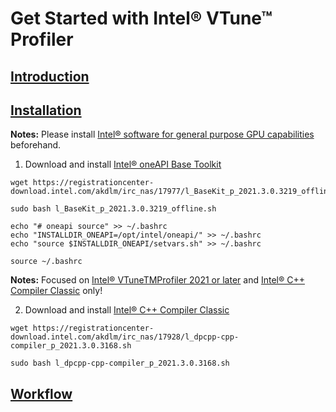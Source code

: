 # Get Started with Intel® VTune™ Profiler

## [Introduction](https://github.com/KhairulIzwan/Study-Session-vtune)

## [Installation](https://github.com/KhairulIzwan/Study-Session-vtune/blob/main/Prerequisites.md)

**Notes:** Please install [Intel® software for general purpose GPU capabilities](https://dgpu-docs.intel.com/index.html) beforehand.

1. Download and install [Intel® oneAPI Base Toolkit](https://software.intel.com/content/www/us/en/develop/tools/oneapi/base-toolkit/download.html?operatingsystem=linux&distributions=webdownload&options=offline)

```
wget https://registrationcenter-download.intel.com/akdlm/irc_nas/17977/l_BaseKit_p_2021.3.0.3219_offline.sh

sudo bash l_BaseKit_p_2021.3.0.3219_offline.sh

echo "# oneapi source" >> ~/.bashrc
echo "INSTALLDIR_ONEAPI=/opt/intel/oneapi/" >> ~/.bashrc
echo "source $INSTALLDIR_ONEAPI/setvars.sh" >> ~/.bashrc

source ~/.bashrc
```


**Notes:** Focused on [Intel® VTuneTMProfiler 2021 or later](https://software.intel.com/content/www/us/en/develop/articles/oneapi-standalone-components.html#vtune) and [Intel® C++ Compiler Classic](https://software.intel.com/content/www/us/en/develop/articles/oneapi-standalone-components.html#compilerclassic) only!

<!--1. [Intel® VTuneTMProfiler 2021 or later](https://software.intel.com/content/www/us/en/develop/articles/oneapi-standalone-components.html#vtune)-->

2. Download and install [Intel® C++ Compiler Classic](https://software.intel.com/content/www/us/en/develop/articles/oneapi-standalone-components.html#compilerclassic)

```
wget https://registrationcenter-download.intel.com/akdlm/irc_nas/17928/l_dpcpp-cpp-compiler_p_2021.3.0.3168.sh

sudo bash l_dpcpp-cpp-compiler_p_2021.3.0.3168.sh
```

## [Workflow](https://github.com/KhairulIzwan/Study-Session-vtune/blob/main/Workflow.md)

<!--**Notes**-->
<!--- Installing [Intel® C++ Compiler Classic](https://software.intel.com/content/www/us/en/develop/articles/oneapi-standalone-components.html#compilerclassic) required [OpenCL™ Runtimes for Intel® Processors](https://software.intel.com/content/www/us/en/develop/articles/opencl-drivers.html)-->
<!--- To avoid headache and problems etc. suggested to install [Intel® oneAPI Base Toolkit](https://software.intel.com/content/www/us/en/develop/tools/oneapi/base-toolkit/download.html?operatingsystem=linux&distributions=webdownload&options=offline)-->

<!--**Remarks**-->
<!--Still figure out how to solve if we wanted (Intel® C++ Compiler Classic)[https://software.intel.com/content/www/us/en/develop/articles/oneapi-standalone-components.html#compilerclassic] standalone.-->

<!--## Additional-->

<!--1. [Intel® oneAPI Base Toolkit](https://software.intel.com/content/www/us/en/develop/tools/oneapi/base-toolkit/download.html?operatingsystem=linux&distributions=webdownload&options=offline)-->

<!--## Installation Flow-->
<!--1. Install [Intel® VTuneTMProfiler 2021 or later](https://software.intel.com/content/www/us/en/develop/articles/oneapi-standalone-components.html#vtune) standalone.-->

<!--```-->
<!--wget https://registrationcenter-download.intel.com/akdlm/irc_nas/18012/l_oneapi_vtune_p_2021.6.0.411_offline.sh-->

<!--sudo bash l_oneapi_vtune_p_2021.6.0.411_offline.sh-->

<!--echo "# vtune source" >> ~/.bashrc-->
<!--echo "INSTALLDIR=/opt/intel/oneapi/vtune/2021.6.0/" >> ~/.bashrc-->
<!--echo "source $INSTALLDIR/vtune-vars.sh" >> ~/.bashrc-->

<!--source ~/.bashrc-->
<!--```-->

<!--**Notes** Installation of [Intel® VTuneTMProfiler 2021 or later](https://software.intel.com/content/www/us/en/develop/articles/oneapi-standalone-components.html#vtune) standalone is straightforward. No hanky panky.-->

<!--2. Install [Intel® oneAPI Base Toolkit](https://software.intel.com/content/www/us/en/develop/tools/oneapi/base-toolkit/download.html?operatingsystem=linux&distributions=webdownload&options=offline)-->

<!--```-->
<!--wget https://registrationcenter-download.intel.com/akdlm/irc_nas/17977/l_BaseKit_p_2021.3.0.3219_offline.sh-->

<!--sudo bash l_BaseKit_p_2021.3.0.3219_offline.sh-->

<!--echo "# oneapi source" >> ~/.bashrc-->
<!--echo "INSTALLDIR_ONEAPI=/opt/intel/oneapi/" >> ~/.bashrc-->
<!--echo "source $INSTALLDIR_ONEAPI/setvars.sh" >> ~/.bashrc-->

<!--source ~/.bashrc-->
<!--```-->

<!--**Notes** Go to [Get Started with the Intel® oneAPI Base Toolkit for Linux*](https://software.intel.com/content/www/us/en/develop/documentation/get-started-with-intel-oneapi-base-linux/top/before-you-begin.html) for more functionalities and samples.-->
<!--- -->

<!--3. [Intel® C++ Compiler Classic](https://software.intel.com/content/www/us/en/develop/articles/oneapi-standalone-components.html#compilerclassic) standalone-->

<!--```-->
<!--wget https://registrationcenter-download.intel.com/akdlm/irc_nas/17928/l_dpcpp-cpp-compiler_p_2021.3.0.3168.sh-->

<!--sudo bash l_dpcpp-cpp-compiler_p_2021.3.0.3168.sh-->
<!--```-->

<!--## Useful Links-->
<!--1. [Single Component Downloads and Runtime Versions](https://software.intel.com/content/www/us/en/develop/articles/oneapi-standalone-components.html#vtune)-->


<!--**UPDATE**-->
<!--- Proper way to install [Intel® VTuneTMProfiler](https://software.intel.com/content/www/us/en/develop/articles/oneapi-standalone-components.html#vtune) with less hanky panky is by installing [Intel® oneAPI Base Toolkit](https://software.intel.com/content/www/us/en/develop/tools/oneapi/base-toolkit/download.html?operatingsystem=linux&distributions=webdownload&options=offline)-->
<!--- Focused on [Intel® VTuneTMProfiler 2021 or later](https://software.intel.com/content/www/us/en/develop/articles/oneapi-standalone-components.html#vtune) and [Intel® C++ Compiler Classic](https://software.intel.com/content/www/us/en/develop/articles/oneapi-standalone-components.html#compilerclassic) only!-->

<!--**UPDATE**-->
<!--- Before installing the [Single Component Downloads and Runtime Versions](https://software.intel.com/content/www/us/en/develop/articles/oneapi-standalone-components.html#vtune) please install [Intel® software for general purpose GPU capabilities](https://dgpu-docs.intel.com/index.html)-->

